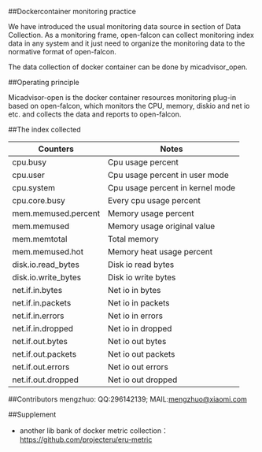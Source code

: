 ##Dockercontainer monitoring practice

We have introduced the usual monitoring data source in section of Data Collection. As a monitoring frame, open-falcon can collect monitoring index data in any system and it just need to organize the monitoring data to the normative format of open-falcon.

The data collection of docker container can be done by micadvisor_open.

##Operating principle

Micadvisor-open is the docker container resources monitoring plug-in based on open-falcon, which monitors the CPU, memory, diskio and net io etc. and collects the data and reports to open-falcon.

##The index collected

| Counters | Notes |
| -- | -- |
| cpu.busy | Cpu usage percent |
| cpu.user | Cpu usage percent in user mode |
| cpu.system | Cpu usage percent in kernel mode |
| cpu.core.busy | Every cpu usage percent |
| mem.memused.percent | Memory usage percent |
| mem.memused | Memory usage original value |
| mem.memtotal | Total memory |
| mem.memused.hot | Memory heat usage percent |
| disk.io.read_bytes | Disk io read bytes  |
| disk.io.write_bytes | Disk io write bytes |
| net.if.in.bytes | Net io in bytes  |
| net.if.in.packets | Net io in packets |
| net.if.in.errors | Net io in errors |
| net.if.in.dropped | Net io in dropped |
| net.if.out.bytes | Net io out bytes |
| net.if.out.packets | Net io out packets |
| net.if.out.errors | Net io out errors |
| net.if.out.dropped | Net io out dropped |

##Contributors
mengzhuo: QQ:296142139; MAIL:mengzhuo@xiaomi.com

##Supplement
* another lib bank of docker metric collection：https://github.com/projecteru/eru-metric

